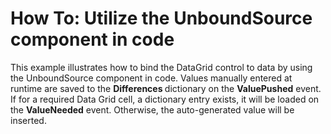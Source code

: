 # How To: Utilize the UnboundSource component in code


This example illustrates how to bind the DataGrid control to data by using the UnboundSource component in code. Values manually entered at runtime are saved to the <strong>Differences </strong>dictionary on the <strong>ValuePushed</strong> event. If for a required Data Grid cell, a dictionary entry exists, it will be loaded on the <strong>ValueNeeded</strong> event. Otherwise, the auto-generated value will be inserted.

<br/>


